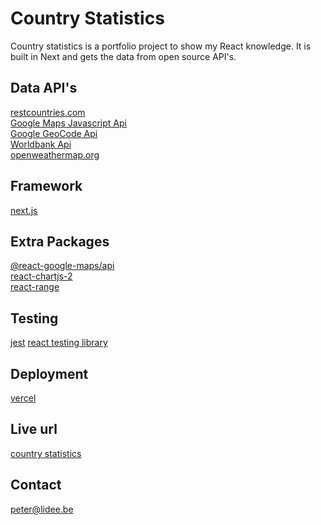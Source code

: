 # Country Statistics

Country statistics is a portfolio project to show my React knowledge. It is built in Next and gets the data from open source API's.

## Data API's

[restcountries.com](https://restcountries.com/)  
[Google Maps Javascript Api](https://developers.google.com/maps/documentation/javascript/tutorial)  
[Google GeoCode Api](https://developers.google.com/maps/documentation/geocoding/overview)  
[Worldbank Api](https://databank.worldbank.org/source/health-nutrition-and-population-statistics)  
[openweathermap.org](https://openweathermap.org/current)

## Framework

[next.js](https://nextjs.org/)

## Extra Packages

[@react-google-maps/api](https://www.npmjs.com/package/@react-google-maps/api)   
[react-chartjs-2](https://www.npmjs.com/package/react-chartjs-2)   
[react-range](https://www.npmjs.com/package/react-range)

## Testing

[jest](https://jestjs.io/)
[react testing library](https://testing-library.com/docs/react-testing-library/intro/)

## Deployment

[vercel](https://vercel.com/home)

## Live url

[country statistics](https://country-statistics-2.vercel.app/)

## Contact

<peter@lidee.be>